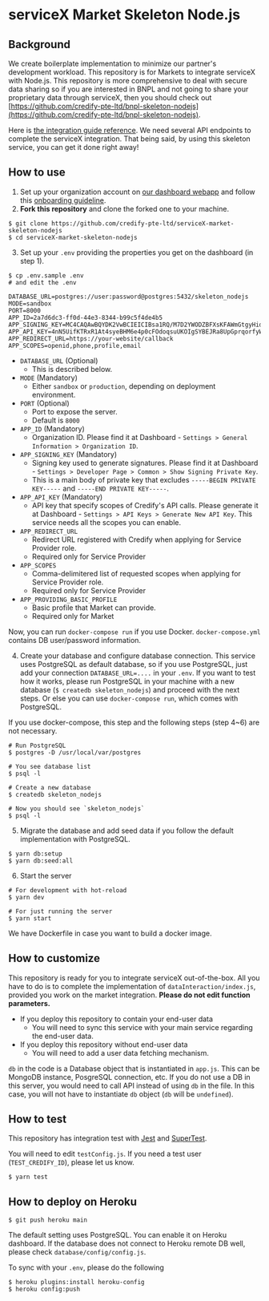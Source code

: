 # serviceX Market Skeleton Node.js

## Background

We create boilerplate implementation to minimize our partner's development workload. This repository is for Markets to integrate serviceX with Node.js. This repository is more comprehensive to deal with secure data sharing so if you are interested in BNPL and not going to share your proprietary data through serviceX, then you should check out [https://github.com/credify-pte-ltd/bnpl-skeleton-nodejs](https://github.com/credify-pte-ltd/bnpl-skeleton-nodejs).

Here is [the integration guide reference](https://developers.credify.one/guide/integration-guide.html). We need several API endpoints to complete the serviceX integration. That being said, by using this skeleton service, you can get it done right away!

## How to use

1. Set up your organization account on [our dashboard webapp](https://sandbox-servicex.credify.dev/register) and follow this [onboarding guideline](https://developers.credify.one/guide/getting-started.html#getting-started).
2. __Fork this repository__ and clone the forked one to your machine.

```shell
$ git clone https://github.com/credify-pte-ltd/serviceX-market-skeleton-nodejs
$ cd serviceX-market-skeleton-nodejs
```

3. Set up your `.env` providing the properties you get on the dashboard (in step 1).

```shell
$ cp .env.sample .env
# and edit the .env
```

```shell
DATABASE_URL=postgres://user:password@postgres:5432/skeleton_nodejs
MODE=sandbox
PORT=8000
APP_ID=2a7d6dc3-ff0d-44e3-8344-b99c5f4de4b5
APP_SIGNING_KEY=MC4CAQAwBQYDK2VwBCIEICIBsa1RQ/M7D2YWODZBFXsKFAWmGtgyHidAPCJEQnL2
APP_API_KEY=4nN5UifKTRxR1At4syeBHM6e4p0cFOdoqsuUKOIgSYBEJRa8UpGprqorfyWFgdVk
APP_REDIRECT_URL=https://your-website/callback
APP_SCOPES=openid,phone,profile,email
```

- `DATABASE_URL` (Optional)
    - This is described below.
- `MODE` (Mandatory)
    - Either `sandbox` or `production`, depending on deployment environment.
- `PORT` (Optional)
    - Port to expose the server.
    - Default is `8000`
- `APP_ID` (Mandatory)
    - Organization ID. Please find it at Dashboard - `Settings > General Information > Organization ID`.
- `APP_SIGNING_KEY` (Mandatory)
    - Signing key used to generate signatures. Please find it at Dashboard - `Settings > Developer Page > Common > Show Signing Private Key`.
    - This is a main body of private key that excludes `-----BEGIN PRIVATE KEY-----` and `-----END PRIVATE KEY-----`.
- `APP_API_KEY` (Mandatory)
    - API key that specify scopes of Credify's API calls. Please generate it at Dashboard - `Settings > API Keys > Generate New API Key`. This service needs all the scopes you can enable.
- `APP_REDIRECT_URL`
    - Redirect URL registered with Credify when applying for Service Provider role.
    - Required only for Service Provider
- `APP_SCOPES`
    - Comma-delimitered list of requested scopes when applying for Service Provider role.
    - Required only for Service Provider
- `APP_PROVIDING_BASIC_PROFILE`
    - Basic profile that Market can provide.
    - Required only for Market

Now, you can run `docker-compose run` if you use Docker. `docker-compose.yml` contains DB user/password information.

4. Create your database and configure database connection. This service uses PostgreSQL as default database, so if you use PostgreSQL, just add your connection `DATABASE_URL=....` in your `.env`. If you want to test how it works, please run PostgreSQL in your machine with a new database (`$ createdb skeleton_nodejs`) and proceed with the next steps. Or else you can use `docker-compose run`, which comes with PostgreSQL.

If you use docker-compose, this step and the following steps (step 4~6) are not necessary.

```shell
# Run PostgreSQL
$ postgres -D /usr/local/var/postgres

# You see database list
$ psql -l

# Create a new database
$ createdb skeleton_nodejs

# Now you should see `skeleton_nodejs`
$ psql -l
```

5. Migrate the database and add seed data if you follow the default implementation with PostgreSQL.

```shell
$ yarn db:setup
$ yarn db:seed:all
```

6. Start the server

```shell
# For development with hot-reload
$ yarn dev

# For just running the server
$ yarn start
```

We have Dockerfile in case you want to build a docker image.


## How to customize

This repository is ready for you to integrate serviceX out-of-the-box. All you have to do is to complete the implementation of `dataInteraction/index.js`, provided you work on the market integration. __Please do not edit function parameters.__

- If you deploy this repository to contain your end-user data
    - You will need to sync this service with your main service regarding the end-user data.
- If you deploy this repository without end-user data
    - You will need to add a user data fetching mechanism.

`db` in the code is a Database object that is instantiated in `app.js`. This can be MongoDB instance, PosgreSQL connection, etc. If you do not use a DB in this server, you would need to call API instead of using `db` in the file. In this case, you will not have to instantiate `db` object (`db` will be `undefined`).

## How to test

This repository has integration test with [Jest](https://jestjs.io/) and [SuperTest](https://github.com/visionmedia/supertest).

You will need to edit `testConfig.js`. If you need a test user (`TEST_CREDIFY_ID`), please let us know.

```shell
$ yarn test
```

## How to deploy on Heroku

```shell
$ git push heroku main
```

The default setting uses PostgreSQL. You can enable it on Heroku dashboard. If the database does not connect to Heroku remote DB well, please check `database/config/config.js`.

To sync with your `.env`, please do the following

```shell
$ heroku plugins:install heroku-config
$ heroku config:push
```
